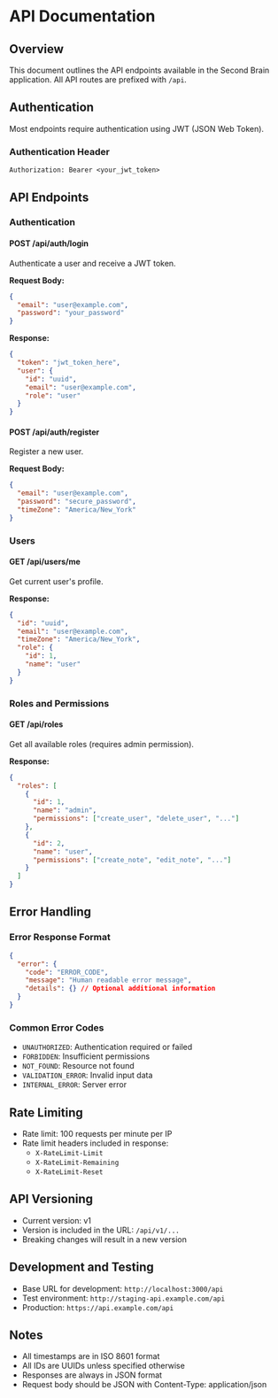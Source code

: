# API Documentation

## Overview

This document outlines the API endpoints available in the Second Brain application. All API routes are prefixed with `/api`.

## Authentication

Most endpoints require authentication using JWT (JSON Web Token).

### Authentication Header

```
Authorization: Bearer <your_jwt_token>
```

## API Endpoints

### Authentication

#### POST /api/auth/login

Authenticate a user and receive a JWT token.

**Request Body:**

```json
{
  "email": "user@example.com",
  "password": "your_password"
}
```

**Response:**

```json
{
  "token": "jwt_token_here",
  "user": {
    "id": "uuid",
    "email": "user@example.com",
    "role": "user"
  }
}
```

#### POST /api/auth/register

Register a new user.

**Request Body:**

```json
{
  "email": "user@example.com",
  "password": "secure_password",
  "timeZone": "America/New_York"
}
```

### Users

#### GET /api/users/me

Get current user's profile.

**Response:**

```json
{
  "id": "uuid",
  "email": "user@example.com",
  "timeZone": "America/New_York",
  "role": {
    "id": 1,
    "name": "user"
  }
}
```

### Roles and Permissions

#### GET /api/roles

Get all available roles (requires admin permission).

**Response:**

```json
{
  "roles": [
    {
      "id": 1,
      "name": "admin",
      "permissions": ["create_user", "delete_user", "..."]
    },
    {
      "id": 2,
      "name": "user",
      "permissions": ["create_note", "edit_note", "..."]
    }
  ]
}
```

## Error Handling

### Error Response Format

```json
{
  "error": {
    "code": "ERROR_CODE",
    "message": "Human readable error message",
    "details": {} // Optional additional information
  }
}
```

### Common Error Codes

- `UNAUTHORIZED`: Authentication required or failed
- `FORBIDDEN`: Insufficient permissions
- `NOT_FOUND`: Resource not found
- `VALIDATION_ERROR`: Invalid input data
- `INTERNAL_ERROR`: Server error

## Rate Limiting

- Rate limit: 100 requests per minute per IP
- Rate limit headers included in response:
  - `X-RateLimit-Limit`
  - `X-RateLimit-Remaining`
  - `X-RateLimit-Reset`

## API Versioning

- Current version: v1
- Version is included in the URL: `/api/v1/...`
- Breaking changes will result in a new version

## Development and Testing

- Base URL for development: `http://localhost:3000/api`
- Test environment: `http://staging-api.example.com/api`
- Production: `https://api.example.com/api`

## Notes

- All timestamps are in ISO 8601 format
- All IDs are UUIDs unless specified otherwise
- Responses are always in JSON format
- Request body should be JSON with Content-Type: application/json
